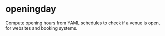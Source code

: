 # openingday
Compute opening hours from YAML schedules to check if a venue is open, for websites and booking systems.
